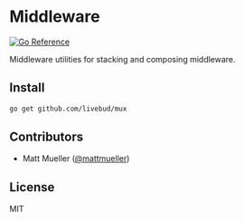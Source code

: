 # Middleware

[![Go Reference](https://pkg.go.dev/badge/github.com/livebud/middleware.svg)](https://pkg.go.dev/github.com/livebud/middleware)

Middleware utilities for stacking and composing middleware.

## Install

```sh
go get github.com/livebud/mux
```

## Contributors

- Matt Mueller ([@mattmueller](https://twitter.com/mattmueller))

## License

MIT
